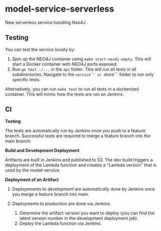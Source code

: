 # model-service-serverless
New serverless service handling Neo4J .

## Testing
You can test the service locally by:

1. Spin up the NEO4J container using ```make start-neo4j-empty```. This will start a Docker container with NEO4J ports exposed.
2. Run ```go test ./...``` in the ```api``` folder. This will run all tests in all subdirectories. Navigate to the ```service`` or ```store``` folder to run only specific tests.

Alternatively, you can run ```make test``` to run all tests in a dockerized container. This will mimic how the tests are run on Jenkins. 

## CI

__Testing__

The tests are automatically run by Jenkins once you push to a feature branch. Successful tests are required to merge a feature branch into the main branch.

__Build and Development Deployment__

Artifacts are built in Jenkins and published to S3. The dev build triggers a deployment of the Lambda function and creates a "Lambda version" that is used by the model-service.

__Deployment of an Artifact__

1. Deployements to *development* are automatically done by Jenkins once you merge a feature branch into main.

2. Deployments to *production* are done via Jenkins.

   1. Determine the artifact version you want to deploy (you can find the latest version number in the development deployment job).
   2. Deploy the Lambda function via Jenkins.